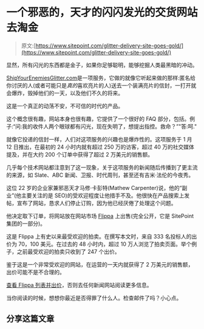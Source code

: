 # 一个邪恶的，天才的闪闪发光的交货网站去淘金

> 原文:[https://www.sitepoint.com/glitter-delivery-site-goes-gold/](https://www.sitepoint.com/glitter-delivery-site-goes-gold/)

显然，所有闪光的东西都是金子，如果你足够聪明，能够挖掘人类最黑暗的冲动。

[ShipYourEnemiesGlitter.com](http://shipyourenemiesglitter.com/)是一项服务，它做的就像它听起来做的那样:匿名给你讨厌的人(或者可能只是*真的*喜欢亮片的人)送去一个装满亮片的信封，一打开就会爆炸，毁掉他们的一天，以及他们不久的将来。

这是一个真正的动荡不安，不可信的时代的产品。

这个概念很有趣，网站本身也很有趣，它提供了一个很好的 FAQ 部分，包括。例子:“问:我的收件人两个眼球都有闪光，现在失明了，想提出指控。救命？”"答:呵."

就像它投递的信封一样，人们对这项服务的兴趣也是爆炸性的。这项服务于 1 月 12 日推出，在最初的 24 小时内就有超过 250 万的访客，超过 40 万的社交媒体提及，并在大约 200 个订单中获得了超过 2 万美元的销售额。

几乎每个技术网站都注意到了这一现象，关于这项服务的新闻随后传播到了更主流的来源，如 Slate、ABC 新闻、卫报、时代周刊，甚至还有吉米·法伦的今夜秀。

这位 22 岁的企业家兼邪恶天才马修·卡彭特(Mathew Carpenter)说，他的“副业”(他主要关注的是 SEO)的受欢迎程度让他措手不及。他很快在产品搜索上发帖，宣布了网站，恳求人们停止订购，因为他已经厌倦了处理这个问题。

他决定取下订单，将网站放在网站市场 [Flippa](https://flippa.com/) 上出售(完全公开，它是 SitePoint 集团的一部分)。

这是 Flippa 上有史以来最受欢迎的拍卖。在撰写本文时，来自 333 名投标人的出价为 70，100 美元。在过去的 48 小时内，超过 10 万人浏览了拍卖页面。举个例子，之前最受欢迎的拍卖只收到了 247 个出价。

鉴于这是一个非常受欢迎的网站，在运营的一天内就获得了 2 万美元的销售额，出价可能不是不合理的。

[查看 Flippa 列表并出价](https://flippa.com/3783970-20-000-in-sales-and-2-5-million-visits-in-4-days-hugely-popular-viral-site)，否则去任何新闻网站阅读更多信息。

当你阅读的时候，想想你最近是否得罪了什么人。检查邮件了吗？小心点。

## 分享这篇文章